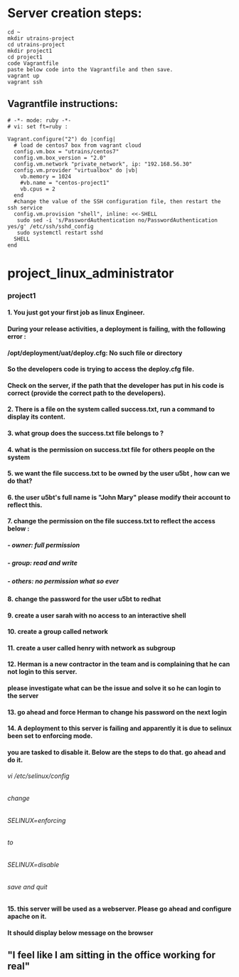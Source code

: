 # Server creation steps: 
```
cd ~
mkdir utrains-project
cd utrains-project
mkdir project1
cd project1
code Vagrantfile
paste below code into the Vagrantfile and then save.
vagrant up
vagrant ssh
```
## Vagrantfile instructions:

```
# -*- mode: ruby -*-
# vi: set ft=ruby :

Vagrant.configure("2") do |config|
  # load de centos7 box from vagrant cloud
  config.vm.box = "utrains/centos7"
  config.vm.box_version = "2.0"
  config.vm.network "private_network", ip: "192.168.56.30"
  config.vm.provider "virtualbox" do |vb|
    vb.memory = 1024
    #vb.name = "centos-project1"
    vb.cpus = 2
  end
  #change the value of the SSH configuration file, then restart the ssh service
  config.vm.provision "shell", inline: <<-SHELL
   sudo sed -i 's/PasswordAuthentication no/PasswordAuthentication yes/g' /etc/ssh/sshd_config
   sudo systemctl restart sshd
  SHELL
end
```

# project_linux_administrator
### project1  


#### 1. You just got your first job as linux Engineer.
#### During your release activities, a deployment is failing, with the following error : 
#### /opt/deployment/uat/deploy.cfg: No such file or directory
#### So the developers code is trying to access the deploy.cfg file.
#### Check on the server, if the path that the developer has put in his code is correct (provide the correct path to the developers). 

#### 2.  There is a file on the system called success.txt, run a command to display its content.

#### 3.  what group does the success.txt file belongs to ?  

#### 4.  what is the permission on success.txt file for others people on the system

#### 5.  we want the file success.txt to be owned by the user u5bt , how can we do that?

#### 6.  the user u5bt's full name is "John Mary" please modify their account to reflect this.

#### 7.  change the permission on the file success.txt to reflect the access below :
##### - owner: full permission
##### - group: read and write
##### - others: no permission what so ever

#### 8.  change the password for the user u5bt to redhat

#### 9. create a user sarah with no access to an interactive shell

#### 10.  create a group called network

#### 11. create a user called henry with network as subgroup

#### 12. Herman is a new contractor in the team and is complaining that he can not login to this server. 
#### please investigate what can be the issue and solve it so he can login to the server

#### 13. go ahead and force Herman to change his password on the next login

#### 14. A deployment to this server is failing and apparently it is due to selinux been set to enforcing mode. 
#### you are tasked to disable it. Below are the steps to do that. go ahead and do it.
######    vi /etc/selinux/config
######    change
######    SELINUX=enforcing
######    to
######    SELINUX=disable
######    save and quit

#### 15.  this server will be used as a webserver. Please go ahead and configure apache on it.
#### It should display below message on the browser
## "I feel like I am sitting in the office working for real"

